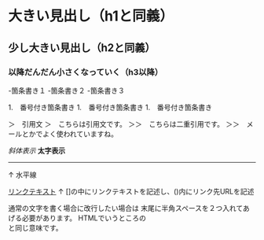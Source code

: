 # 大きい見出し（h1と同義）
## 少し大きい見出し（h2と同義）
### 以降だんだん小さくなっていく（h3以降）

-箇条書き１
-箇条書き２
-箇条書き３

1.　番号付き箇条書き
1.　番号付き箇条書き
1.　番号付き箇条書き

＞　引用文
＞　こちらは引用文です。
＞＞　こちらは二重引用です。
＞＞　メールとかでよく使われていますね。

*斜体表示*
**太字表示**

---
↑
水平線

[リンクテキスト](https://morijyobi.ac.jp)
↑
[]の中にリンクテキストを記述し、()内にリンク先URLを記述

通常の文字を書く場合に改行したい場合は
末尾に半角スペースを２つ入れてあげる必要があります。
HTMLでいうところの<br>と同じ意味です。
